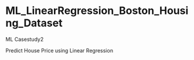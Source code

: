 # ML_LinearRegression_Boston_Housing_Dataset
ML Casestudy2

Predict House Price using Linear Regression
